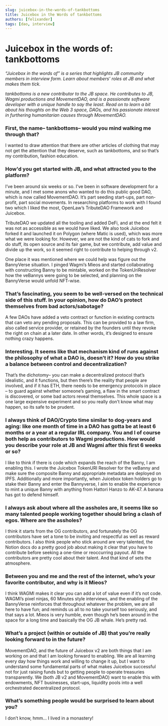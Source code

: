 ```yaml
---
slug: juicebox-in-the-words-of-tankbottoms
title: Juicebox in the Words of tankbottoms 
authors: [felixander]
tags: [dao, interview]
---
```


# Juicebox in the words of: tankbottoms

*“Juicebox in the words of” is a series that highlights JB community members in interview form. Learn about members’ roles at JB and what makes them tick.*

*tankbottoms is a new contributor to the JB space. He contributes to JB, Wagmi productions and MovementDAO, and is a passionate software developer with a unique handle to say the least. Read on to learn a bit about his thoughts on the Web 3 space, DAOs, and his passionate interest in furthering humanitarian causes through MovementDAO.*

### First, the name– tankbottoms– would you mind walking me through that?

I wanted to draw attention that there are other articles of clothing that may not get the attention that they deserve, such as tankbottoms, and so that’s my contribution, fashion education.

### How'd you get started with JB, and what attracted you to the platform?

I’ve been around six weeks or so. I’ve been in software development for a minute, and I met some anons who wanted to do this public good DAO, which is now called MovementDAO. It’s part seeding start-ups, part non-profit, part social movements.  In researching platforms to work with I found two which I liked the most, OpenLaw’s TributeDAO Framework and Juicebox. 

TributeDAO we updated all the tooling and added DeFi, and at the end felt it was not as accessible as we would have liked. We also took Juicebox forked it and launched it on Polygon (where Matic is used), which was more what we were looking for.  However, we are not the kind of cats to fork and do stuff, its open source and its fair game, but we contribute, add value and divide up the work, so it seemed right to contribute to helping through v2.  

One place it was mentioned where we could help was figure out the BannyVerse situation. I pinged Wagmi’s Mieos and started collaborating with constructing Banny to be mintable, worked on the TokenUriResolver how the veBannys were going to be selected, and planning on the BannyVerse would unfold NFT-wise. 

### **That’s fascinating, you seem to be well-versed on the technical side of this stuff. In your opinion, how do DAO’s protect themselves from bad actors/sabotage?**

A few DAOs have added a veto contract or function in existing contracts that can veto any pending proposals.  This can be provided to a law firm, also called service provider, or retained by the founders until they revoke the right on chain at a later date. In other words, it’s designed to ensure nothing crazy happens.

### Interesting. It seems like that mechanism kind of runs against the philosophy of what a DAO is, doesn’t it? How do you strike a balance between control and decentralization?

That’s the dichotomy– you can make a decentralized protocol that’s idealistic, and it functions, but then there’s the reality that people are involved, and if it has ETH, there needs to be emergency protocols in place – to guard against whether someone’s gaming, a flaw in the smart contract is discovered, or some bad actors reveal themselves. This whole space is a one large expensive experiment and so you really don’t know what may happen, so its safe to be prudent.

### I always think of DAO/Crypto time similar to dog-years and aging: like one month of time in a DAO has gotta be at least 6 months or a year at a regular IRL company. You and I of course both help as contributors to Wagmi productions. How would you describe your role at JB and Wagmi after this first 6 weeks or so?

I like to think if there is code which expands the reach of the Banny, I am enabling this. I wrote the Juicebox TokenURI Resolver for the veBanny and make sure the composite Banny and appropriate metadata are deployed on IPFS. Additionally and more importantly, when Juicebox token holders go to stake their Banny and enter the Bannyverse, I aim to enable the experience to mint a unique Banny with anything from Hattori Hanzo to AK-47. A banana has got to defend himself. 

### **I always ask about where all the assholes are, it seems like so many talented people working together should bring a clash of egos. Where are the assholes?**

I think it starts from the OG contributors, and fortunately the OG contributors have set a tone to be inviting and respectful as well as reward contributors. I also think people who stick around are very talented, the Notion docs do a pretty good job about making it clear that you have to contribute before seeking a one-time or reoccurring payout.  All the contributors are pretty cool about their talent. And that kind of sets the atmosphere.

### Between you and me and the rest of the internet, who’s your favorite contributor, and why is it Mieos?

I think WAGMI makes it clear you can add a lot of value even if it’s not code. WAGMI’s pixel ninjas, 60 Minutes style interviews, and the enabling of the BannyVerse reinforces that throughout whatever the problem, we are all here to have fun; and reminds us all to no take yourself too seriously, and that says a lot. Mieos is very humble, even though he’s been around in the space for a long time and basically the OG JB whale. He’s pretty rad.

### What’s a project (within or outside of JB) that you’re really looking forward to in the future?

MovementDAO, and the future of Juicebox v2 are both things that I am working on and that I am looking forward to enabling. We are all learning every day how things work and willing to change it up, but I want to understand some fundamental parts of what makes Juicebox successful not for just raising funds but to getting people to operate treasuries transparently. We (both JB v2 and MovementDAO) want to enable this with endowments, NFT businesses, start-ups, liquidity pools into a well orchestrated decentralized protocol. 

### What’s something people would be surprised to learn about you?

I don’t know, hmm… I lived in a monastery!
